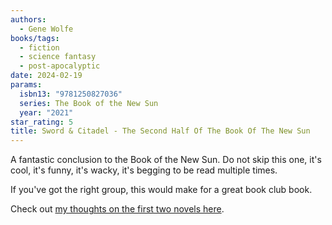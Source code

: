 ```yaml
---
authors:
  - Gene Wolfe
books/tags:
  - fiction
  - science fantasy
  - post-apocalyptic
date: 2024-02-19
params:
  isbn13: "9781250827036"
  series: The Book of the New Sun
  year: "2021"
star_rating: 5
title: Sword & Citadel - The Second Half Of The Book Of The New Sun
---
```


A fantastic conclusion to the Book of the New Sun. Do not skip this one, it's cool, it's funny, it's wacky, it's begging to be read multiple times.

If you've got the right group, this would make for a great book club book.

<!--more-->

Check out [my thoughts on the first two novels here](/books/2024-02-11/).
